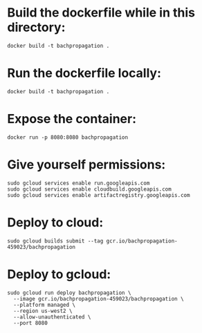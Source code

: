 # Build the dockerfile while in this directory:
`docker build -t bachpropagation .`

# Run the dockerfile locally:
`docker build -t bachpropagation .`

# Expose the container:
`docker run -p 8080:8080 bachpropagation`

# Give yourself permissions:
```
sudo gcloud services enable run.googleapis.com
sudo gcloud services enable cloudbuild.googleapis.com
sudo gcloud services enable artifactregistry.googleapis.com
```

# Deploy to cloud:
`sudo gcloud builds submit --tag gcr.io/bachpropagation-459023/bachpropagation`

# Deploy to gcloud:
```
sudo gcloud run deploy bachpropagation \
  --image gcr.io/bachpropagation-459023/bachpropagation \
  --platform managed \
  --region us-west2 \
  --allow-unauthenticated \
  --port 8080
```